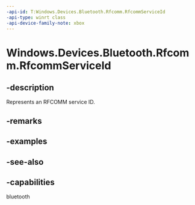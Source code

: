```yaml
---
-api-id: T:Windows.Devices.Bluetooth.Rfcomm.RfcommServiceId
-api-type: winrt class
-api-device-family-note: xbox
---
```


<!-- Class syntax.
public class RfcommServiceId : Windows.Devices.Bluetooth.Rfcomm.IRfcommServiceId
-->

# Windows.Devices.Bluetooth.Rfcomm.RfcommServiceId

## -description
Represents an RFCOMM service ID.

## -remarks

## -examples

## -see-also

## -capabilities
bluetooth
